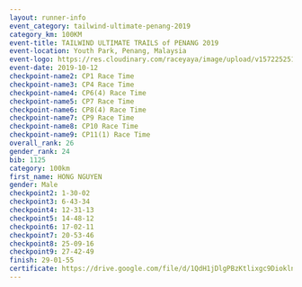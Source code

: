 ```yaml
---
layout: runner-info 
event_category: tailwind-ultimate-penang-2019 
category_km: 100KM 
event-title: TAILWIND ULTIMATE TRAILS of PENANG 2019 
event-location: Youth Park, Penang, Malaysia 
event-logo: https://res.cloudinary.com/raceyaya/image/upload/v1572252513/logo/utop-2019_h9tzys.jpg 
event-date: 2019-10-12 
checkpoint-name2: CP1 Race Time 
checkpoint-name3: CP4 Race Time 
checkpoint-name4: CP6(4) Race Time 
checkpoint-name5: CP7 Race Time 
checkpoint-name6: CP8(4) Race Time 
checkpoint-name7: CP9 Race Time 
checkpoint-name8: CP10 Race Time 
checkpoint-name9: CP11(1) Race Time 
overall_rank: 26
gender_rank: 24
bib: 1125
category: 100km
first_name: HONG NGUYEN
gender: Male
checkpoint2: 1-30-02
checkpoint3: 6-43-34
checkpoint4: 12-31-13
checkpoint5: 14-48-12
checkpoint6: 17-02-11
checkpoint7: 20-53-46
checkpoint8: 25-09-16
checkpoint9: 27-42-49
finish: 29-01-55
certificate: https://drive.google.com/file/d/1QdH1jDlgPBzKtlixgc9Dioklno5hVu8l/view?usp=sharing
---
```

